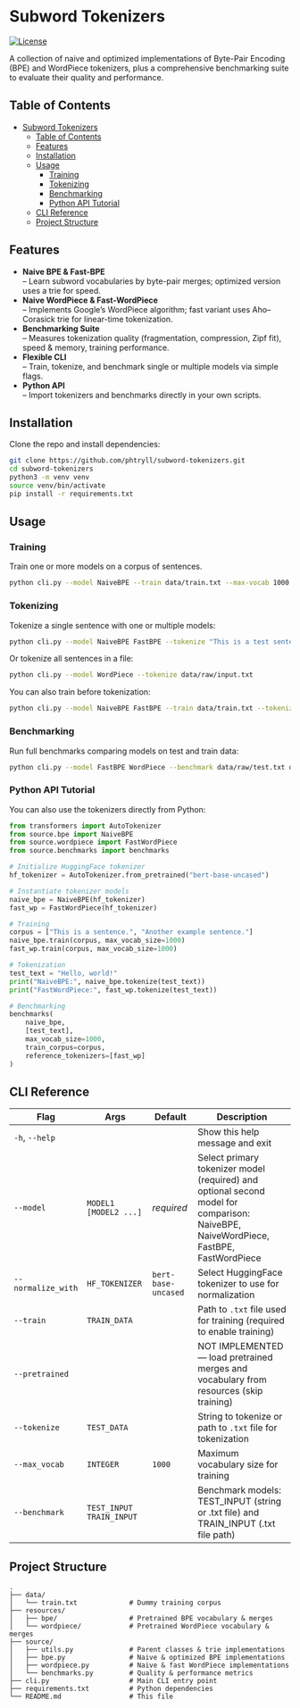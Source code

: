# Subword Tokenizers

<!-- [![Build Status](https://img.shields.io/travis/yourusername/subword-tokenizers.svg)](https://travis-ci.org/yourusername/subword-tokenizers)  
[![Coverage Status](https://img.shields.io/codecov/c/gh/yourusername/subword-tokenizers.svg)](https://codecov.io/gh/yourusername/subword-tokenizers)  
[![PyPI Version](https://img.shields.io/pypi/v/subword-tokenizers.svg)](https://pypi.org/project/subword-tokenizers)   --> 
[![License](https://img.shields.io/badge/license-MIT-blue.svg)](LICENSE)

A collection of naive and optimized implementations of Byte-Pair Encoding (BPE) and WordPiece tokenizers, plus a comprehensive benchmarking suite to evaluate their quality and performance.

## Table of Contents

- [Subword Tokenizers](#subword-tokenizers)
  - [Table of Contents](#table-of-contents)
  - [Features](#features)
  - [Installation](#installation)
  - [Usage](#usage)
    - [Training](#training)
    - [Tokenizing](#tokenizing)
    - [Benchmarking](#benchmarking)
    - [Python API Tutorial](#python-api-tutorial)
  - [CLI Reference](#cli-reference)
  - [Project Structure](#project-structure)

## Features

- **Naive BPE & Fast-BPE**  
  – Learn subword vocabularies by byte-pair merges; optimized version uses a trie for speed.  
- **Naive WordPiece & Fast-WordPiece**  
  – Implements Google’s WordPiece algorithm; fast variant uses Aho–Corasick trie for linear-time tokenization.  
- **Benchmarking Suite**  
  – Measures tokenization quality (fragmentation, compression, Zipf fit), speed & memory, training performance.  
- **Flexible CLI**  
  – Train, tokenize, and benchmark single or multiple models via simple flags.  
- **Python API**  
  – Import tokenizers and benchmarks directly in your own scripts.  

## Installation

Clone the repo and install dependencies:

```bash
git clone https://github.com/phtryll/subword-tokenizers.git
cd subword-tokenizers
python3 -m venv venv
source venv/bin/activate
pip install -r requirements.txt
```

## Usage

### Training

Train one or more models on a corpus of sentences.

```bash
python cli.py --model NaiveBPE --train data/train.txt --max-vocab 1000
```

### Tokenizing

Tokenize a single sentence with one or multiple models:

```bash
python cli.py --model NaiveBPE FastBPE --tokenize "This is a test sentence."
```

Or tokenize all sentences in a file:

```bash
python cli.py --model WordPiece --tokenize data/raw/input.txt
```

You can also train before tokenization:

```bash
python cli.py --model NaiveBPE FastBPE --train data/train.txt --tokenize "This is a test sentence."
```

### Benchmarking

Run full benchmarks comparing models on test and train data:

```bash
python cli.py --model FastBPE WordPiece --benchmark data/raw/test.txt data/raw/train.txt --max-vocab 1000
```

### Python API Tutorial

You can also use the tokenizers directly from Python:

```python
from transformers import AutoTokenizer
from source.bpe import NaiveBPE
from source.wordpiece import FastWordPiece
from source.benchmarks import benchmarks

# Initialize HuggingFace tokenizer
hf_tokenizer = AutoTokenizer.from_pretrained("bert-base-uncased")

# Instantiate tokenizer models
naive_bpe = NaiveBPE(hf_tokenizer)
fast_wp = FastWordPiece(hf_tokenizer)

# Training
corpus = ["This is a sentence.", "Another example sentence."]
naive_bpe.train(corpus, max_vocab_size=1000)
fast_wp.train(corpus, max_vocab_size=1000)

# Tokenization
test_text = "Hello, world!"
print("NaiveBPE:", naive_bpe.tokenize(test_text))
print("FastWordPiece:", fast_wp.tokenize(test_text))

# Benchmarking
benchmarks(
    naive_bpe,
    [test_text],
    max_vocab_size=1000,
    train_corpus=corpus,
    reference_tokenizers=[fast_wp]
)
```

## CLI Reference

| Flag                   | Args                         | Default               | Description                                                                                                  |
|------------------------|------------------------------|-----------------------|--------------------------------------------------------------------------------------------------------------|
| `-h`, `--help`         |                              |                       | Show this help message and exit                                                                             |
| `--model`              | `MODEL1 [MODEL2 ...]`        | _required_            | Select primary tokenizer model (required) and optional second model for comparison: NaiveBPE, NaiveWordPiece, FastBPE, FastWordPiece |
| `--normalize_with`     | `HF_TOKENIZER`               | `bert-base-uncased`   | Select HuggingFace tokenizer to use for normalization                                                       |
| `--train`              | `TRAIN_DATA`                 |                       | Path to `.txt` file used for training (required to enable training)                                        |
| `--pretrained`         |                              |                       | NOT IMPLEMENTED — load pretrained merges and vocabulary from resources (skip training)                      |
| `--tokenize`           | `TEST_DATA`                  |                       | String to tokenize or path to `.txt` file for tokenization                                                 |
| `--max_vocab`          | `INTEGER`                    | `1000`                | Maximum vocabulary size for training                                                                        |
| `--benchmark`          | `TEST_INPUT TRAIN_INPUT`     |                       | Benchmark models: TEST_INPUT (string or .txt file) and TRAIN_INPUT (.txt file path)                        |

## Project Structure

```plaintext
.
├── data/
│   └── train.txt             # Dummy training corpus
├── resources/
│   ├── bpe/                  # Pretrained BPE vocabulary & merges
│   └── wordpiece/            # Pretrained WordPiece vocabulary & merges
├── source/
│   ├── utils.py              # Parent classes & trie implementations
│   ├── bpe.py                # Naive & optimized BPE implementations
│   ├── wordpiece.py          # Naive & fast WordPiece implementations
│   └── benchmarks.py         # Quality & performance metrics
├── cli.py                    # Main CLI entry point
├── requirements.txt          # Python dependencies
└── README.md                 # This file
```
